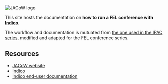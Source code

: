 # 

![JACoW logo](https://www.jacow.org/pub/images/header.png)

This site hosts the documentation on **how to run a FEL conference 
with [Indico](https://getindico.io)**.

The workflow and documentation is mutuated from [the one used in the IPAC series](https://IPAC-docs.jacow.org), modified and adapted for the FEL conference series.

## Resources

- [JACoW website](https://www.JACoW.org)
- [Indico](https://getindico.io)
- [Indico end-user documentation](https://learn.getindico.io/)
